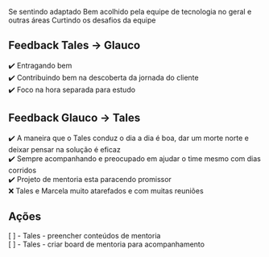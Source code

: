 Se sentindo adaptado
Bem acolhido pela equipe de tecnologia no geral e outras áreas
Curtindo os desafios da equipe

## Feedback Tales -> Glauco
:heavy_check_mark: Entragando bem  
:heavy_check_mark: Contribuindo bem na descoberta da jornada do cliente  
:heavy_check_mark: Foco na hora separada para estudo

## Feedback Glauco -> Tales
:heavy_check_mark: A maneira que o Tales conduz o dia a dia é boa, dar um morte norte e deixar pensar na solução é eficaz  
:heavy_check_mark: Sempre acompanhando e preocupado em ajudar o time mesmo com dias corridos  
:heavy_check_mark: Projeto de mentoria esta paracendo promissor  
:x: Tales e Marcela muito atarefados e com muitas reuniões  


## Ações
[ ] - Tales - preencher conteúdos de mentoria  
[ ] - Tales - criar board de mentoria para acompanhamento  

